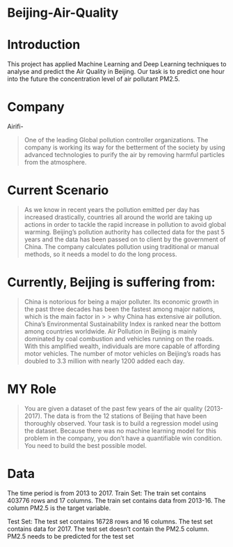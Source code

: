 # Beijing-Air-Quality
# Introduction
This project has applied Machine Learning and Deep Learning techniques to analyse and predict the Air Quality in Beijing. Our task is to predict one hour into the future the concentration level of air pollutant PM2.5.
# Company 
Airifi-
> One of the leading Global pollution controller organizations.
> The company is working its way for the betterment of the society by using advanced technologies to purify the air by removing harmful particles from the atmosphere.
# Current Scenario
>As we know in recent years the pollution emitted per day has increased drastically, countries all around the world are taking up actions in order to tackle the rapid increase in pollution to avoid global warming.
>Beijing’s pollution authority has collected data for the past 5 years and the data has been passed on to client by the government of China.
The company calculates pollution using traditional or manual methods, so it needs a model to do the long process.

# Currently, Beijing is suffering from:
> China is notorious for being a major polluter. Its economic growth in the past three decades has been the fastest among major nations, which is the main factor in > > why China has extensive air pollution.
> China’s Environmental Sustainability Index is ranked near the bottom among countries worldwide.
> Air Pollution in Beijing is mainly dominated by coal combustion and vehicles running on the roads.
> With this amplified wealth, individuals are more capable of affording motor vehicles. The number of motor vehicles on Beijing’s roads has doubled to 3.3 million with nearly 1200 added each day.

# MY Role
> You are given a dataset of the past few years of the air quality (2013-2017).
> The data is from the 12 stations of Beijing that have been thoroughly observed.
> Your task is to build a regression model using the dataset.
> Because there was no machine learning model for this problem in the company, you don’t have a quantifiable win condition. You need to build the best possible model.

# Data 
 The time period is from  2013 to  2017.
Train Set: 
The train set contains 403776 rows and 17 columns.
The train set contains data from 2013-16.
The column PM2.5 is the target variable.

Test Set:
The test set contains 16728 rows and 16 columns.
The test set contains data for 2017.
The test set doesn’t contain the PM2.5 column.
PM2.5 needs to be predicted for the test set

